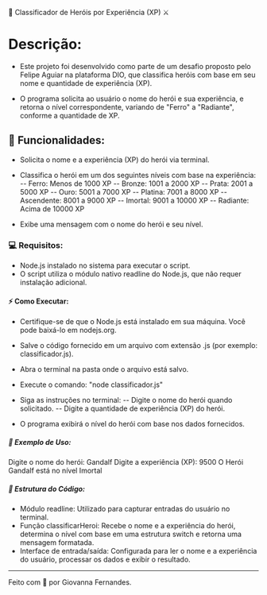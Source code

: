 🦸 Classificador de Heróis por Experiência (XP) ⚔️

# Descrição:
- Este projeto foi desenvolvido como parte de um desafio proposto pelo Felipe Aguiar na plataforma DIO, que classifica heróis com base em seu nome e quantidade de experiência (XP). 

- O programa solicita ao usuário o nome do herói e sua experiência, e retorna o nível correspondente, variando de "Ferro" a "Radiante", conforme a quantidade de XP.

## 🚀 Funcionalidades:
- Solicita o nome e a experiência (XP) do herói via terminal.

- Classifica o herói em um dos seguintes níveis com base na experiência:
 -- Ferro: Menos de 1000 XP
 -- Bronze: 1001 a 2000 XP
 -- Prata: 2001 a 5000 XP
 -- Ouro: 5001 a 7000 XP
 -- Platina: 7001 a 8000 XP
 -- Ascendente: 8001 a 9000 XP
 -- Imortal: 9001 a 10000 XP
 -- Radiante: Acima de 10000 XP

- Exibe uma mensagem com o nome do herói e seu nível.

### 💻 Requisitos:

- Node.js instalado no sistema para executar o script.
- O script utiliza o módulo nativo readline do Node.js, que não requer instalação adicional.

#### ⚡ Como Executar:

- Certifique-se de que o Node.js está instalado em sua máquina. Você pode baixá-lo em nodejs.org.
- Salve o código fornecido em um arquivo com extensão .js (por exemplo: classificador.js).
- Abra o terminal na pasta onde o arquivo está salvo.
- Execute o comando: "node classificador.js"

- Siga as instruções no terminal:
 -- Digite o nome do herói quando solicitado.
 -- Digite a quantidade de experiência (XP) do herói.

- O programa exibirá o nível do herói com base nos dados fornecidos.

##### 📝 Exemplo de Uso:

Digite o nome do herói: Gandalf
Digite a experiência (XP): 9500
O Herói Gandalf está no nível Imortal

##### 🔧 Estrutura do Código:

- Módulo readline: Utilizado para capturar entradas do usuário no terminal.
- Função classificarHeroi: Recebe o nome e a experiência do herói, determina o nível com base em uma estrutura switch e retorna uma mensagem formatada.
- Interface de entrada/saída: Configurada para ler o nome e a experiência do usuário, processar os dados e exibir o resultado.

---

Feito com 💜 por Giovanna Fernandes.
